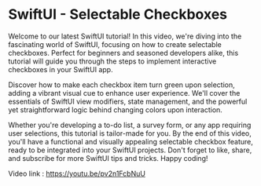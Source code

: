 # SwiftUI - Selectable Checkboxes

Welcome to our latest SwiftUI tutorial! In this video, we're diving into the fascinating world of SwiftUI, focusing on how to create selectable checkboxes. Perfect for beginners and seasoned developers alike, this tutorial will guide you through the steps to implement interactive checkboxes in your SwiftUI app.

Discover how to make each checkbox item turn green upon selection, adding a vibrant visual cue to enhance user experience. We'll cover the essentials of SwiftUI view modifiers, state management, and the powerful yet straightforward logic behind changing colors upon interaction. 

Whether you're developing a to-do list, a survey form, or any app requiring user selections, this tutorial is tailor-made for you.
By the end of this video, you'll have a functional and visually appealing selectable checkbox feature, ready to be integrated into your SwiftUI projects. Don't forget to like, share, and subscribe for more SwiftUI tips and tricks. Happy coding!

Video link : https://youtu.be/pv2n1FcbNuU
